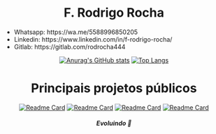 <div align="center">
  <h1>F. Rodrigo Rocha</h1>
  <ul align="left">
    <li>Whatsapp: https://wa.me/5588996850205</li>
    <li>Linkedin: https://www.linkedin.com/in/f-rodrigo-rocha/</li>
    <li>Gitlab: https://gitlab.com/rodrocha444</li>
  </ul>



[![Anurag's GitHub stats](https://github-readme-stats.vercel.app/api?username=rodrocha444&show_icons=true&theme=gotham)](https://github.com/rodrocha444/rodrocha444)
[![Top Langs](https://github-readme-stats.vercel.app/api/top-langs/?username=rodrocha444&layout=donut&theme=gotham)](https://github.com/rodrocha444/rodrocha444)

<h1>Principais projetos públicos</h1>

  [![Readme Card](https://github-readme-stats.vercel.app/api/pin/?username=rodrocha444&repo=dados-dos-paises&theme=gotham)](https://github.com/rodrocha444/dados-dos-paises)
  [![Readme Card](https://github-readme-stats.vercel.app/api/pin/?username=rodrocha444&repo=brainny-project&theme=gotham)](https://github.com/rodrocha444/brainny-project)
  [![Readme Card](https://github-readme-stats.vercel.app/api/pin/?username=rodrocha444&repo=desafio-01-rocketseat&theme=gotham)](https://github.com/rodrocha444/desafio-01-rocketseat)
  [![Readme Card](https://github-readme-stats.vercel.app/api/pin/?username=rodrocha444&repo=desafio-02-rocketseat&theme=gotham)](https://github.com/rodrocha444/desafio-02-rocketseat)
  

  <h4><i>Evoluindo 🚀</i></h4>
</div>
